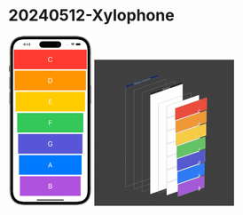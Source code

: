 # 20240512-Xylophone

<img src="https://github.com/luoguofeng0401/20240512-Xylophone/blob/main/Demo.png?raw=true" alt="我的圖片" width="30%" height="30%">
<img src="https://github.com/luoguofeng0401/20240512-Xylophone/blob/main/Debug%20View%20Hierarchy.png?raw=true" alt="我的圖片" width="50%" height="50%">
